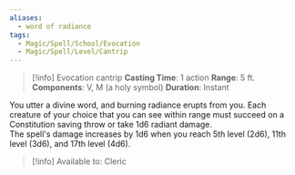 ```yaml
---
aliases:
  - word of radiance
tags:
  - Magic/Spell/School/Evocation
  - Magic/Spell/Level/Cantrip
---
```

>[!info]
>Evocation cantrip
>**Casting Time**: 1 action
>**Range**: 5 ft.
>**Components**: V, M (a holy symbol)
>**Duration**: Instant

You utter a divine word, and burning radiance erupts from you. Each creature of your choice that you can see within range must succeed on a Constitution saving throw or take 1d6 radiant damage.<br>
The spell's damage increases by 1d6 when you reach 5th level (2d6), 11th level (3d6), and 17th level (4d6).<br>
>[!info] Available to:
>Cleric